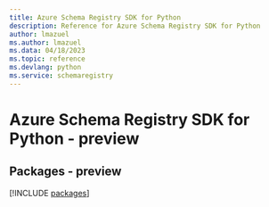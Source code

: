 ```yaml
---
title: Azure Schema Registry SDK for Python
description: Reference for Azure Schema Registry SDK for Python
author: lmazuel
ms.author: lmazuel
ms.data: 04/18/2023
ms.topic: reference
ms.devlang: python
ms.service: schemaregistry
---
```

# Azure Schema Registry SDK for Python - preview
## Packages - preview
[!INCLUDE [packages](schema-registry-index.md)]